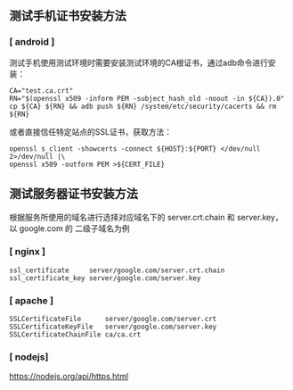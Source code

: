 
测试手机证书安装方法
--------------------
### [ android ]
测试手机使用测试环境时需要安装测试环境的CA根证书，通过adb命令进行安装：

    CA="test.ca.crt"
    RN="$(openssl x509 -inform PEM -subject_hash_old -noout -in ${CA}).0"
    cp ${CA} ${RN} && adb push ${RN} /system/etc/security/cacerts && rm ${RN}

或者直接信任特定站点的SSL证书，获取方法：

    openssl s_client -showcerts -connect ${HOST}:${PORT} </dev/null 2>/dev/null |\
    openssl x509 -outform PEM >${CERT_FILE}

测试服务器证书安装方法
----------------------
根据服务所使用的域名进行选择对应域名下的 server.crt.chain 和 server.key，以 google.com 的
二级子域名为例
### [ nginx ]

    ssl_certificate     server/google.com/server.crt.chain
    ssl_certificate_key server/google.com/server.key

### [ apache ]

    SSLCertificateFile      server/google.com/server.crt
    SSLCertificateKeyFile   server/google.com/server.key
    SSLCertificateChainFile ca/ca.crt

### [ nodejs]

https://nodejs.org/api/https.html
